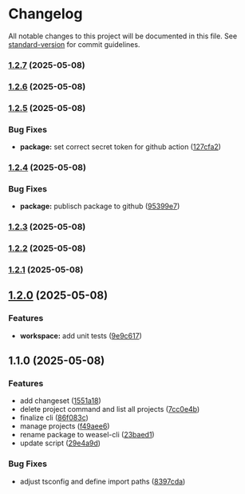 # Changelog

All notable changes to this project will be documented in this file. See [standard-version](https://github.com/conventional-changelog/standard-version) for commit guidelines.

### [1.2.7](https://github.com/weasel-scripts/weasel-cli/compare/v1.2.6...v1.2.7) (2025-05-08)

### [1.2.6](https://github.com/weasel-scripts/weasel-cli/compare/v1.2.5...v1.2.6) (2025-05-08)

### [1.2.5](https://github.com/jonathansigg/weasel-cli/compare/v1.2.4...v1.2.5) (2025-05-08)


### Bug Fixes

* **package:** set correct secret token for github action ([127cfa2](https://github.com/jonathansigg/weasel-cli/commit/127cfa2b6d70f2b1d78907145b46e39badaa5d1c))

### [1.2.4](https://github.com/jonathansigg/weasel-cli/compare/v1.2.3...v1.2.4) (2025-05-08)


### Bug Fixes

* **package:** publisch package to github ([95399e7](https://github.com/jonathansigg/weasel-cli/commit/95399e746486db2fbd5442427125f8ce562eeb02))

### [1.2.3](https://github.com/jonathansigg/weasel-cli/compare/v1.2.2...v1.2.3) (2025-05-08)

### [1.2.2](https://github.com/jonathansigg/weasel-cli/compare/v1.2.1...v1.2.2) (2025-05-08)

### [1.2.1](https://github.com/jonathansigg/weasel-cli/compare/v1.2.0...v1.2.1) (2025-05-08)

## [1.2.0](https://github.com/jonathansigg/weasel-cli/compare/v1.1.0...v1.2.0) (2025-05-08)


### Features

* **workspace:** add unit tests ([9e9c617](https://github.com/jonathansigg/weasel-cli/commit/9e9c6174d3804f9910655262cb7fd17ac57522e6))

## 1.1.0 (2025-05-08)


### Features

* add changeset ([1551a18](https://github.com/jonathansigg/weasel-cli/commit/1551a18aaa6bca76738d0d7266657a7901d8cb20))
* delete project command and list all projects ([7cc0e4b](https://github.com/jonathansigg/weasel-cli/commit/7cc0e4b8b1841f50ba213609f4e546a997280498))
* finalize cli ([86f083c](https://github.com/jonathansigg/weasel-cli/commit/86f083cab6a59020e1efc7c4d731008973df2ec8))
* manage projects ([f49aee6](https://github.com/jonathansigg/weasel-cli/commit/f49aee671ff2b3cee5bdb09734f50e5ce37e0389))
* rename package to weasel-cli ([23baed1](https://github.com/jonathansigg/weasel-cli/commit/23baed1e3d6e0cec272f3c4fea9b077f0ec419f9))
* update script ([29e4a9d](https://github.com/jonathansigg/weasel-cli/commit/29e4a9d479aef9ca7173427d09c7e44cd1c51902))


### Bug Fixes

* adjust tsconfig and define import paths ([8397cda](https://github.com/jonathansigg/weasel-cli/commit/8397cdab67bd6113471789371fbcbed1494d6d8d))

